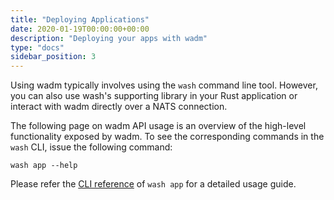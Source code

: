 ```yaml
---
title: "Deploying Applications"
date: 2020-01-19T00:00:00+00:00
description: "Deploying your apps with wadm"
type: "docs"
sidebar_position: 3
---
```


Using wadm typically involves using the `wash` command line tool. However, you can also use wash's supporting library in your Rust application or interact with wadm directly over a NATS connection.

The following page on wadm API usage is an overview of the high-level functionality exposed by wadm. To see the corresponding commands in the `wash` CLI, issue the following command:

```shell
wash app --help
```

Please refer the [CLI reference](/docs/cli/#wash-app) of `wash app` for a detailed usage guide.
